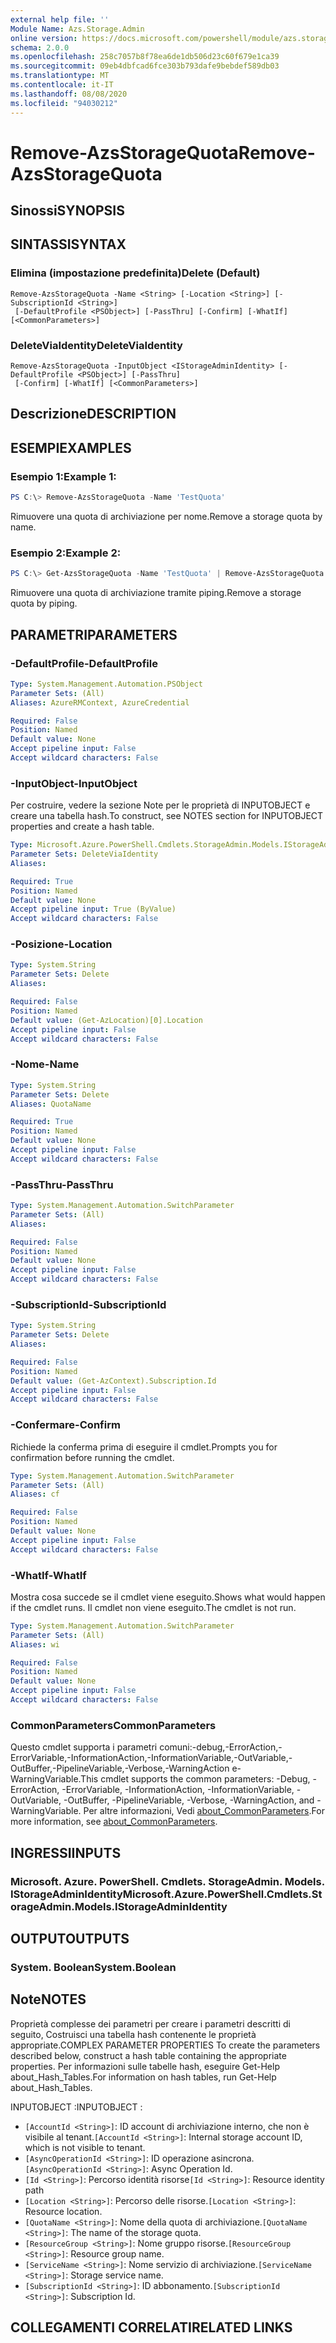 ```yaml
---
external help file: ''
Module Name: Azs.Storage.Admin
online version: https://docs.microsoft.com/powershell/module/azs.storage.admin/remove-azsstoragequota
schema: 2.0.0
ms.openlocfilehash: 258c7057b8f78ea6de1db506d23c60f679e1ca39
ms.sourcegitcommit: 09eb4dbfcad6fce303b793dafe9bebdef589db03
ms.translationtype: MT
ms.contentlocale: it-IT
ms.lasthandoff: 08/08/2020
ms.locfileid: "94030212"
---
```

# <span data-ttu-id="1be6c-101">Remove-AzsStorageQuota</span><span class="sxs-lookup"><span data-stu-id="1be6c-101">Remove-AzsStorageQuota</span></span>

## <span data-ttu-id="1be6c-102">Sinossi</span><span class="sxs-lookup"><span data-stu-id="1be6c-102">SYNOPSIS</span></span>


## <span data-ttu-id="1be6c-103">SINTASSI</span><span class="sxs-lookup"><span data-stu-id="1be6c-103">SYNTAX</span></span>

### <span data-ttu-id="1be6c-104">Elimina (impostazione predefinita)</span><span class="sxs-lookup"><span data-stu-id="1be6c-104">Delete (Default)</span></span>
```
Remove-AzsStorageQuota -Name <String> [-Location <String>] [-SubscriptionId <String>]
 [-DefaultProfile <PSObject>] [-PassThru] [-Confirm] [-WhatIf] [<CommonParameters>]
```

### <span data-ttu-id="1be6c-105">DeleteViaIdentity</span><span class="sxs-lookup"><span data-stu-id="1be6c-105">DeleteViaIdentity</span></span>
```
Remove-AzsStorageQuota -InputObject <IStorageAdminIdentity> [-DefaultProfile <PSObject>] [-PassThru]
 [-Confirm] [-WhatIf] [<CommonParameters>]
```

## <span data-ttu-id="1be6c-106">Descrizione</span><span class="sxs-lookup"><span data-stu-id="1be6c-106">DESCRIPTION</span></span>


## <span data-ttu-id="1be6c-107">ESEMPI</span><span class="sxs-lookup"><span data-stu-id="1be6c-107">EXAMPLES</span></span>

### <span data-ttu-id="1be6c-108">Esempio 1:</span><span class="sxs-lookup"><span data-stu-id="1be6c-108">Example 1:</span></span>
```powershell
PS C:\> Remove-AzsStorageQuota -Name 'TestQuota'
```

<span data-ttu-id="1be6c-109">Rimuovere una quota di archiviazione per nome.</span><span class="sxs-lookup"><span data-stu-id="1be6c-109">Remove a storage quota by name.</span></span>

### <span data-ttu-id="1be6c-110">Esempio 2:</span><span class="sxs-lookup"><span data-stu-id="1be6c-110">Example 2:</span></span>
```powershell
PS C:\> Get-AzsStorageQuota -Name 'TestQuota' | Remove-AzsStorageQuota
```

<span data-ttu-id="1be6c-111">Rimuovere una quota di archiviazione tramite piping.</span><span class="sxs-lookup"><span data-stu-id="1be6c-111">Remove a storage quota by piping.</span></span>

## <span data-ttu-id="1be6c-112">PARAMETRI</span><span class="sxs-lookup"><span data-stu-id="1be6c-112">PARAMETERS</span></span>

### <span data-ttu-id="1be6c-113">-DefaultProfile</span><span class="sxs-lookup"><span data-stu-id="1be6c-113">-DefaultProfile</span></span>


```yaml
Type: System.Management.Automation.PSObject
Parameter Sets: (All)
Aliases: AzureRMContext, AzureCredential

Required: False
Position: Named
Default value: None
Accept pipeline input: False
Accept wildcard characters: False

```

### <span data-ttu-id="1be6c-114">-InputObject</span><span class="sxs-lookup"><span data-stu-id="1be6c-114">-InputObject</span></span>
<span data-ttu-id="1be6c-115">Per costruire, vedere la sezione Note per le proprietà di INPUTOBJECT e creare una tabella hash.</span><span class="sxs-lookup"><span data-stu-id="1be6c-115">To construct, see NOTES section for INPUTOBJECT properties and create a hash table.</span></span>

```yaml
Type: Microsoft.Azure.PowerShell.Cmdlets.StorageAdmin.Models.IStorageAdminIdentity
Parameter Sets: DeleteViaIdentity
Aliases:

Required: True
Position: Named
Default value: None
Accept pipeline input: True (ByValue)
Accept wildcard characters: False

```

### <span data-ttu-id="1be6c-116">-Posizione</span><span class="sxs-lookup"><span data-stu-id="1be6c-116">-Location</span></span>


```yaml
Type: System.String
Parameter Sets: Delete
Aliases:

Required: False
Position: Named
Default value: (Get-AzLocation)[0].Location
Accept pipeline input: False
Accept wildcard characters: False

```

### <span data-ttu-id="1be6c-117">-Nome</span><span class="sxs-lookup"><span data-stu-id="1be6c-117">-Name</span></span>


```yaml
Type: System.String
Parameter Sets: Delete
Aliases: QuotaName

Required: True
Position: Named
Default value: None
Accept pipeline input: False
Accept wildcard characters: False

```

### <span data-ttu-id="1be6c-118">-PassThru</span><span class="sxs-lookup"><span data-stu-id="1be6c-118">-PassThru</span></span>


```yaml
Type: System.Management.Automation.SwitchParameter
Parameter Sets: (All)
Aliases:

Required: False
Position: Named
Default value: None
Accept pipeline input: False
Accept wildcard characters: False

```

### <span data-ttu-id="1be6c-119">-SubscriptionId</span><span class="sxs-lookup"><span data-stu-id="1be6c-119">-SubscriptionId</span></span>


```yaml
Type: System.String
Parameter Sets: Delete
Aliases:

Required: False
Position: Named
Default value: (Get-AzContext).Subscription.Id
Accept pipeline input: False
Accept wildcard characters: False

```

### <span data-ttu-id="1be6c-120">-Confermare</span><span class="sxs-lookup"><span data-stu-id="1be6c-120">-Confirm</span></span>
<span data-ttu-id="1be6c-121">Richiede la conferma prima di eseguire il cmdlet.</span><span class="sxs-lookup"><span data-stu-id="1be6c-121">Prompts you for confirmation before running the cmdlet.</span></span>

```yaml
Type: System.Management.Automation.SwitchParameter
Parameter Sets: (All)
Aliases: cf

Required: False
Position: Named
Default value: None
Accept pipeline input: False
Accept wildcard characters: False

```

### <span data-ttu-id="1be6c-122">-WhatIf</span><span class="sxs-lookup"><span data-stu-id="1be6c-122">-WhatIf</span></span>
<span data-ttu-id="1be6c-123">Mostra cosa succede se il cmdlet viene eseguito.</span><span class="sxs-lookup"><span data-stu-id="1be6c-123">Shows what would happen if the cmdlet runs.</span></span>
<span data-ttu-id="1be6c-124">Il cmdlet non viene eseguito.</span><span class="sxs-lookup"><span data-stu-id="1be6c-124">The cmdlet is not run.</span></span>

```yaml
Type: System.Management.Automation.SwitchParameter
Parameter Sets: (All)
Aliases: wi

Required: False
Position: Named
Default value: None
Accept pipeline input: False
Accept wildcard characters: False

```

### <span data-ttu-id="1be6c-125">CommonParameters</span><span class="sxs-lookup"><span data-stu-id="1be6c-125">CommonParameters</span></span>
<span data-ttu-id="1be6c-126">Questo cmdlet supporta i parametri comuni:-debug,-ErrorAction,-ErrorVariable,-InformationAction,-InformationVariable,-OutVariable,-OutBuffer,-PipelineVariable,-Verbose,-WarningAction e-WarningVariable.</span><span class="sxs-lookup"><span data-stu-id="1be6c-126">This cmdlet supports the common parameters: -Debug, -ErrorAction, -ErrorVariable, -InformationAction, -InformationVariable, -OutVariable, -OutBuffer, -PipelineVariable, -Verbose, -WarningAction, and -WarningVariable.</span></span> <span data-ttu-id="1be6c-127">Per altre informazioni, Vedi [about_CommonParameters](http://go.microsoft.com/fwlink/?LinkID=113216).</span><span class="sxs-lookup"><span data-stu-id="1be6c-127">For more information, see [about_CommonParameters](http://go.microsoft.com/fwlink/?LinkID=113216).</span></span>

## <span data-ttu-id="1be6c-128">INGRESSI</span><span class="sxs-lookup"><span data-stu-id="1be6c-128">INPUTS</span></span>

### <span data-ttu-id="1be6c-129">Microsoft. Azure. PowerShell. Cmdlets. StorageAdmin. Models. IStorageAdminIdentity</span><span class="sxs-lookup"><span data-stu-id="1be6c-129">Microsoft.Azure.PowerShell.Cmdlets.StorageAdmin.Models.IStorageAdminIdentity</span></span>

## <span data-ttu-id="1be6c-130">OUTPUT</span><span class="sxs-lookup"><span data-stu-id="1be6c-130">OUTPUTS</span></span>

### <span data-ttu-id="1be6c-131">System. Boolean</span><span class="sxs-lookup"><span data-stu-id="1be6c-131">System.Boolean</span></span>



## <span data-ttu-id="1be6c-132">Note</span><span class="sxs-lookup"><span data-stu-id="1be6c-132">NOTES</span></span>

<span data-ttu-id="1be6c-133">Proprietà complesse dei parametri per creare i parametri descritti di seguito, Costruisci una tabella hash contenente le proprietà appropriate.</span><span class="sxs-lookup"><span data-stu-id="1be6c-133">COMPLEX PARAMETER PROPERTIES To create the parameters described below, construct a hash table containing the appropriate properties.</span></span> <span data-ttu-id="1be6c-134">Per informazioni sulle tabelle hash, eseguire Get-Help about_Hash_Tables.</span><span class="sxs-lookup"><span data-stu-id="1be6c-134">For information on hash tables, run Get-Help about_Hash_Tables.</span></span>

<span data-ttu-id="1be6c-135">INPUTOBJECT <IStorageAdminIdentity> :</span><span class="sxs-lookup"><span data-stu-id="1be6c-135">INPUTOBJECT <IStorageAdminIdentity>:</span></span> 
  - <span data-ttu-id="1be6c-136">`[AccountId <String>]`: ID account di archiviazione interno, che non è visibile al tenant.</span><span class="sxs-lookup"><span data-stu-id="1be6c-136">`[AccountId <String>]`: Internal storage account ID, which is not visible to tenant.</span></span>
  - <span data-ttu-id="1be6c-137">`[AsyncOperationId <String>]`: ID operazione asincrona.</span><span class="sxs-lookup"><span data-stu-id="1be6c-137">`[AsyncOperationId <String>]`: Async Operation Id.</span></span>
  - <span data-ttu-id="1be6c-138">`[Id <String>]`: Percorso identità risorse</span><span class="sxs-lookup"><span data-stu-id="1be6c-138">`[Id <String>]`: Resource identity path</span></span>
  - <span data-ttu-id="1be6c-139">`[Location <String>]`: Percorso delle risorse.</span><span class="sxs-lookup"><span data-stu-id="1be6c-139">`[Location <String>]`: Resource location.</span></span>
  - <span data-ttu-id="1be6c-140">`[QuotaName <String>]`: Nome della quota di archiviazione.</span><span class="sxs-lookup"><span data-stu-id="1be6c-140">`[QuotaName <String>]`: The name of the storage quota.</span></span>
  - <span data-ttu-id="1be6c-141">`[ResourceGroup <String>]`: Nome gruppo risorse.</span><span class="sxs-lookup"><span data-stu-id="1be6c-141">`[ResourceGroup <String>]`: Resource group name.</span></span>
  - <span data-ttu-id="1be6c-142">`[ServiceName <String>]`: Nome servizio di archiviazione.</span><span class="sxs-lookup"><span data-stu-id="1be6c-142">`[ServiceName <String>]`: Storage service name.</span></span>
  - <span data-ttu-id="1be6c-143">`[SubscriptionId <String>]`: ID abbonamento.</span><span class="sxs-lookup"><span data-stu-id="1be6c-143">`[SubscriptionId <String>]`: Subscription Id.</span></span>

## <span data-ttu-id="1be6c-144">COLLEGAMENTI CORRELATI</span><span class="sxs-lookup"><span data-stu-id="1be6c-144">RELATED LINKS</span></span>

